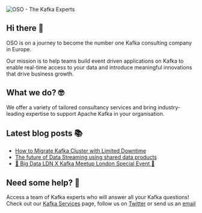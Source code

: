 ![OSO - The Kafka Experts](https://user-images.githubusercontent.com/307475/222356964-8f3e2c6d-46c7-40ee-8a96-22f853ce7b8f.png)

## Hi there 👋
OSO is on a journey to become the number one Kafka consulting company in Europe.

Our mission is to help teams build event driven applications on Kafka to enable real-time access to your data and introduce meaningful innovations that drive business growth. 

## What we do? 🤓
We offer a variety of tailored consultancy services and bring industry-leading expertise to support Apache Kafka in your organisation.

## Latest blog posts 📚
<!-- BLOG-POST-LIST:START -->
- [How to Migrate Kafka Cluster with Limited Downtime](https://oso.sh/blog/how-to-migrate-kafka-cluster/)
- [The future of Data Streaming using shared data products](https://oso.sh/blog/the-future-of-data-streaming/)
- [🚀 Big Data LDN X Kafka Meetup London Special Event 🚀](https://oso.sh/blog/the-kafka-meetup-big-data-ldn-september-2023/)
<!-- BLOG-POST-LIST:END -->

## Need some help? 🤔
Access a team of Kafka experts who will answer all your Kafka questions! Check out our [Kafka Services](https://oso.sh/kafka-services/) page, follow us on [Twitter](https://twitter.com/osodevops) or send us an [email](mailto:enquiries@oso.sh)
